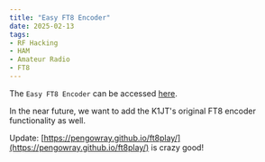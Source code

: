 ```yaml
---
title: "Easy FT8 Encoder"
date: 2025-02-13
tags:
- RF Hacking
- HAM
- Amateur Radio
- FT8
---
```


The `Easy FT8 Encoder` can be accessed [here](/ft8_encoder.html).

In the near future, we want to add the K1JT's original FT8 encoder functionality as well.

Update: [https://pengowray.github.io/ft8play/](https://pengowray.github.io/ft8play/) is crazy good!
